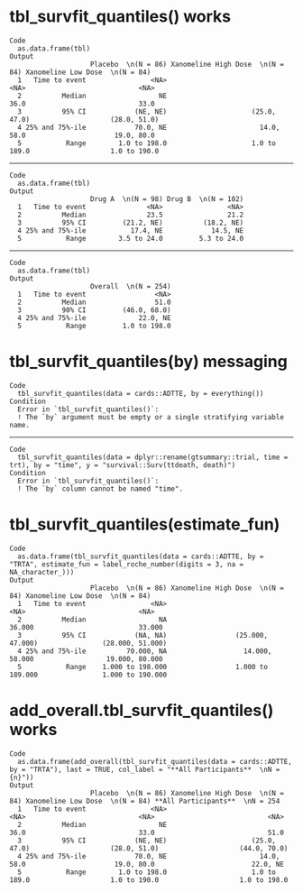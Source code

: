 # tbl_survfit_quantiles() works

    Code
      as.data.frame(tbl)
    Output
                        Placebo  \n(N = 86) Xanomeline High Dose  \n(N = 84) Xanomeline Low Dose  \n(N = 84)
      1   Time to event                <NA>                             <NA>                            <NA>
      2          Median                  NE                             36.0                            33.0
      3          95% CI            (NE, NE)                     (25.0, 47.0)                    (28.0, 51.0)
      4 25% and 75%-ile            70.0, NE                       14.0, 58.0                      19.0, 80.0
      5           Range        1.0 to 198.0                     1.0 to 189.0                    1.0 to 190.0

---

    Code
      as.data.frame(tbl)
    Output
                        Drug A  \n(N = 98) Drug B  \n(N = 102)
      1   Time to event               <NA>                <NA>
      2          Median               23.5                21.2
      3          95% CI         (21.2, NE)          (18.2, NE)
      4 25% and 75%-ile           17.4, NE            14.5, NE
      5           Range        3.5 to 24.0         5.3 to 24.0

---

    Code
      as.data.frame(tbl)
    Output
                        Overall  \n(N = 254)
      1   Time to event                 <NA>
      2          Median                 51.0
      3          90% CI         (46.0, 68.0)
      4 25% and 75%-ile             22.0, NE
      5           Range         1.0 to 198.0

# tbl_survfit_quantiles(by) messaging

    Code
      tbl_survfit_quantiles(data = cards::ADTTE, by = everything())
    Condition
      Error in `tbl_survfit_quantiles()`:
      ! The `by` argument must be empty or a single stratifying variable name.

---

    Code
      tbl_survfit_quantiles(data = dplyr::rename(gtsummary::trial, time = trt), by = "time", y = "survival::Surv(ttdeath, death)")
    Condition
      Error in `tbl_survfit_quantiles()`:
      ! The `by` column cannot be named "time".

# tbl_survfit_quantiles(estimate_fun)

    Code
      as.data.frame(tbl_survfit_quantiles(data = cards::ADTTE, by = "TRTA", estimate_fun = label_roche_number(digits = 3, na = NA_character_)))
    Output
                        Placebo  \n(N = 86) Xanomeline High Dose  \n(N = 84) Xanomeline Low Dose  \n(N = 84)
      1   Time to event                <NA>                             <NA>                            <NA>
      2          Median                  NA                           36.000                          33.000
      3          95% CI            (NA, NA)                 (25.000, 47.000)                (28.000, 51.000)
      4 25% and 75%-ile          70.000, NA                   14.000, 58.000                  19.000, 80.000
      5           Range    1.000 to 198.000                 1.000 to 189.000                1.000 to 190.000

# add_overall.tbl_survfit_quantiles() works

    Code
      as.data.frame(add_overall(tbl_survfit_quantiles(data = cards::ADTTE, by = "TRTA"), last = TRUE, col_label = "**All Participants**  \nN = {n}"))
    Output
                        Placebo  \n(N = 86) Xanomeline High Dose  \n(N = 84) Xanomeline Low Dose  \n(N = 84) **All Participants**  \nN = 254
      1   Time to event                <NA>                             <NA>                            <NA>                            <NA>
      2          Median                  NE                             36.0                            33.0                            51.0
      3          95% CI            (NE, NE)                     (25.0, 47.0)                    (28.0, 51.0)                    (44.0, 70.0)
      4 25% and 75%-ile            70.0, NE                       14.0, 58.0                      19.0, 80.0                        22.0, NE
      5           Range        1.0 to 198.0                     1.0 to 189.0                    1.0 to 190.0                    1.0 to 198.0

